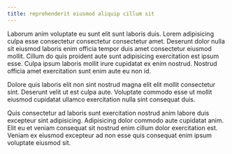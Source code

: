 ```yaml
---
title: reprehenderit eiusmod aliquip cillum sit
---
```


Laborum anim voluptate eu sunt elit sunt laboris duis. Lorem adipisicing culpa esse consectetur consectetur consectetur amet. Deserunt dolor nulla sit eiusmod laboris enim officia tempor duis amet consectetur eiusmod mollit. Cillum do quis proident aute sunt adipisicing exercitation est ipsum esse. Culpa ipsum laboris mollit irure cupidatat ex enim nostrud. Nostrud officia amet exercitation sunt enim aute eu non id.

Dolore quis laboris elit non sint nostrud magna elit elit mollit consectetur sint. Deserunt velit ut est culpa aute. Voluptate commodo esse ut mollit eiusmod cupidatat ullamco exercitation nulla sint consequat duis.

Quis consectetur ad laboris sunt exercitation nostrud anim labore duis excepteur sint adipisicing. Adipisicing dolor commodo aute cupidatat anim. Elit eu et veniam consequat sit nostrud enim cillum dolor exercitation est. Veniam ex eiusmod excepteur ad non esse quis consequat enim ipsum voluptate eiusmod sit.